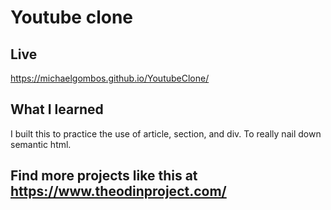 # Youtube clone

## Live
https://michaelgombos.github.io/YoutubeClone/

## What I learned
I built this to practice the use of article, section, and div. To really nail down semantic html. 

## Find more projects like this at https://www.theodinproject.com/
